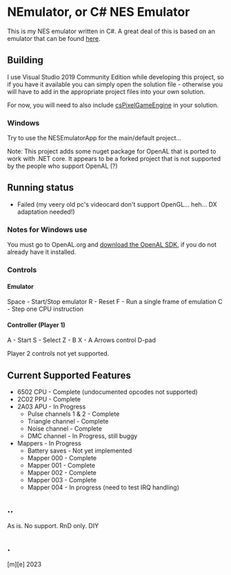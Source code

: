 ﻿# NEmulator, or C# NES Emulator
This is my NES emulator written in C#. A great deal of this is based on an emulator that can be found [here](https://github.com/OneLoneCoder/olcNES).

## Building
I use Visual Studio 2019 Community Edition while developing this project, so if you have it available you can simply open the solution file - otherwise
you will have to add in the appropriate project files into your own solution.

For now, you will need to also include [csPixelGameEngine](https://github.com/CodeSourcerer/csPixelGameEngine) in your solution.

### Windows
Try to use the NESEmulatorApp for the main/default project... 

Note: This project adds some nuget package for OpenAL that is ported to work with .NET core. It appears to be a forked project that is not supported by the people who support OpenAL (?)

## Running status
- Failed (my veery old pc's videocard don't support OpenGL... heh... DX adaptation needed!)

### Notes for Windows use
You must go to OpenAL.org and [download the OpenAL SDK](https://www.openal.org/downloads/), if you do not already have it installed.


### Controls
#### Emulator
Space - Start/Stop emulator
R - Reset
F - Run a single frame of emulation
C - Step one CPU instruction

#### Controller (Player 1)
A - Start
S - Select
Z - B
X - A
Arrows control D-pad

Player 2 controls not yet supported.

## Current Supported Features
* 6502 CPU - Complete (undocumented opcodes not supported)
* 2C02 PPU - Complete
* 2A03 APU - In Progress
	* Pulse channels 1 & 2 - Complete
	* Triangle channel - Complete
	* Noise channel - Complete
	* DMC channel - In Progress, still buggy
* Mappers - In Progress
	* Battery saves - Not yet implemented
	* Mapper 000 - Complete
	* Mapper 001 - Complete
	* Mapper 002 - Complete
	* Mapper 003 - Complete
	* Mapper 004 - In progress (need to test IRQ handling)

## ..
As is. No support. RnD only. DIY

## .
[m][e] 2023

